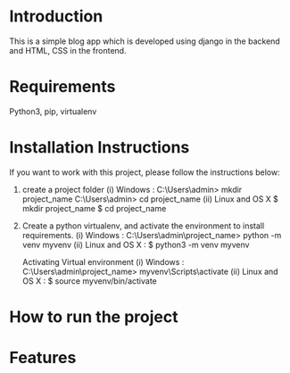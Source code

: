 # Introduction
This is a simple blog app which is developed using django in the backend and HTML, CSS in the frontend.
# Requirements
Python3, pip, virtualenv
# Installation Instructions
If you want to work with this project, please follow the instructions below:
1. create a project folder
      (i) Windows :
            C:\Users\admin> mkdir project_name
            C:\Users\admin> cd project_name
      (ii) Linux and OS X
            $ mkdir project_name
            $ cd project_name
      
2. Create a python virtualenv, and activate the environment to install requirements.
      (i) Windows :
            C:\Users\admin\project_name> python -m venv myvenv
      (ii) Linux and OS X :
            $ python3 -m venv myvenv
      
      Activating Virtual environment
      (i) Windows :
            C:\Users\admin\project_name> myvenv\Scripts\activate
      (ii) Linux and OS X :
            $ source myvenv/bin/activate
      

# How to run the project
# Features
